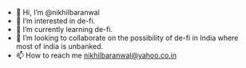 - 👋 Hi, I’m @nikhilbaranwal
- 👀 I’m interested in de-fi.
- 🌱 I’m currently learning de-fi.
- 💞️ I’m looking to collaborate on the possibility of de-fi in India where most of india is unbanked.
- 📫 How to reach me nikhilbaranwal@yahoo.co.in

<!---
nikhilbaranwal/nikhilbaranwal is a ✨ special ✨ repository because its `README.md` (this file) appears on your GitHub profile.
You can click the Preview link to take a look at your changes.
--->
